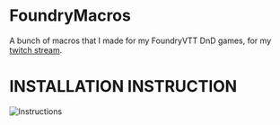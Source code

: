 # FoundryMacros
A bunch of macros that I made for my FoundryVTT DnD games, for my [twitch stream](https://www.twitch.tv/octopple_).

# INSTALLATION INSTRUCTION
![Instructions](https://cdn.discordapp.com/attachments/1273116921935433768/1273129584912760903/image.png?ex=66c60f92&is=66c4be12&hm=c562f32009d654a09bdd34db6df74b74f1d8d26adfcd5462d155f8aa5488a75e&)
